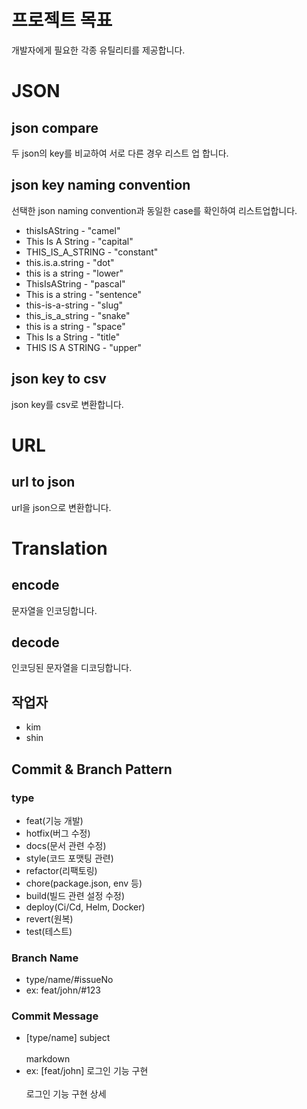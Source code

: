 # 프로젝트 목표

개발자에게 필요한 각종 유틸리티를 제공합니다.

# JSON

## json compare

두 json의 key를 비교하여 서로 다른 경우 리스트 업 합니다.

## json key naming convention

선택한 json naming convention과 동일한 case를 확인하여 리스트업합니다.

- thisIsAString - "camel"
- This Is A String - "capital"
- THIS_IS_A_STRING - "constant"
- this.is.a.string - "dot"
- this is a string - "lower"
- ThisIsAString - "pascal"
- This is a string - "sentence"
- this-is-a-string - "slug"
- this_is_a_string - "snake"
- this is a string - "space"
- This Is a String - "title"
- THIS IS A STRING - "upper"

## json key to csv

json key를 csv로 변환합니다.

# URL

## url to json

url을 json으로 변환합니다.

# Translation

## encode

문자열을 인코딩합니다.

## decode

인코딩된 문자열을 디코딩합니다.

## 작업자
- kim
- shin

## Commit & Branch Pattern
### type
- feat(기능 개발)
- hotfix(버그 수정)
- docs(문서 관련 수정)
- style(코드 포맷팅 관련)
- refactor(리팩토링)
- chore(package.json, env 등)
- build(빌드 관련 설정 수정)
- deploy(Ci/Cd, Helm, Docker)
- revert(원복)
- test(테스트)


### Branch Name
- type/name/#issueNo
- ex: feat/john/#123

### Commit Message
- [type/name] subject
    <br/>
    <br/>
    markdown
- ex: [feat/john] 로그인 기능 구현
      <br/>
      <br/>
      로그인 기능 구현 상세
